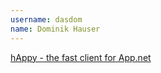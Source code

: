 ```yaml
---
username: dasdom
name: Dominik Hauser
---
```


[hAppy - the fast client for App.net](https://itunes.apple.com/de/app/happy-for-app.net/id556969230?l=en&mt=8)
